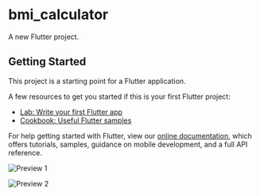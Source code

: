 # bmi_calculator

A new Flutter project.

## Getting Started

This project is a starting point for a Flutter application.

A few resources to get you started if this is your first Flutter project:

- [Lab: Write your first Flutter app](https://flutter.dev/docs/get-started/codelab)
- [Cookbook: Useful Flutter samples](https://flutter.dev/docs/cookbook)

For help getting started with Flutter, view our
[online documentation](https://flutter.dev/docs), which offers tutorials,
samples, guidance on mobile development, and a full API reference.

![Preview 1](https://cdn.discordapp.com/attachments/628299533276676111/722261109549039686/Screenshot_20200615-222709.jpg)

![Preview 2](https://cdn.discordapp.com/attachments/628299533276676111/722261108832075827/Screenshot_20200615-222715.jpg)
